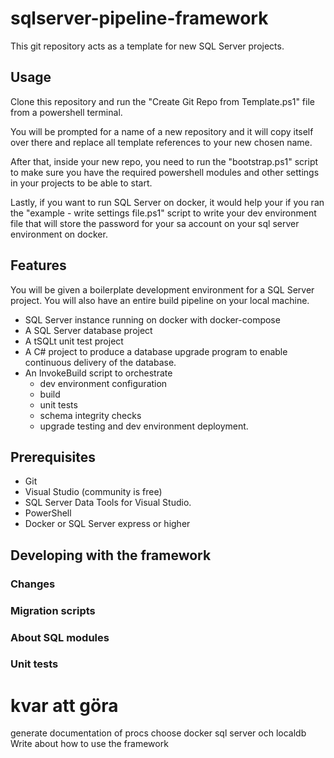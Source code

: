 # sqlserver-pipeline-framework

This git repository acts as a template for new SQL Server projects.

## Usage

Clone this repository and run the "Create Git Repo from Template.ps1" file from a powershell terminal.

You will be prompted for a name of a new repository and it will copy itself over there and replace all template references to your new chosen name.

After that, inside your new repo, you need to run the "bootstrap.ps1" script to make sure you have the required powershell modules and other settings in your projects to be able to start.

Lastly, if you want to run SQL Server on docker, it would help your if you ran the "example - write settings file.ps1" script to write your dev environment file that will store the password for your sa account on your sql server environment on docker.

## Features

You will be given a boilerplate development environment for a SQL Server project.
You will also have an entire build pipeline on your local machine.

- SQL Server instance running on docker with docker-compose
- A SQL Server database project
- A tSQLt unit test project
- A C# project to produce a database upgrade program to enable continuous delivery of the database.
- An InvokeBuild script to orchestrate
  - dev environment configuration
  - build
  - unit tests
  - schema integrity checks
  - upgrade testing and dev environment deployment.


## Prerequisites

- Git
- Visual Studio (community is free)
- SQL Server Data Tools for Visual Studio.
- PowerShell
- Docker or SQL Server express or higher

## Developing with the framework

### Changes

### Migration scripts

### About SQL modules

### Unit tests


# kvar att göra
generate documentation of procs
choose docker sql server och localdb
Write about how to use the framework